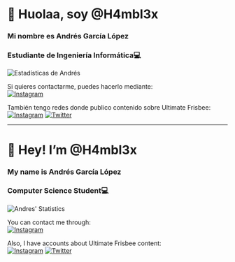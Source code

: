 #  👋 Huolaa, soy @H4mbl3x
### Mi nombre es Andrés García López
### Estudiante de Ingeniería Informática💻

![Estadísticas de Andrés](https://github-readme-stats.vercel.app/api?username=H4mbl3x&hide=stars,prs,issues&show_icons=true&rank_icon=github&theme=transparent&title_color=23b306&text_color=42783a&icon_color=5a8654&border_color=3d543a&locale=es)

<!---
Remember: Publicar cuando tenga más variedad de lenguajes de programación
![Lenguajes de Programación usados por Andrés](https://github-readme-stats.vercel.app/api/top-langs/?username=H4mbl3x&layout=pie&theme=transparent&langs_count=8&title_color=23b306&text_color=42783a&icon_color=5a8654&border_color=3d543a&locale=es)
--->

Si quieres contactarme, puedes hacerlo mediante:
<br/>
[![Instagram](https://img.shields.io/badge/Instagram-@aandres_gaarciaa-E4405F?style=for-the-badge&logo=instagram&logoColor=white&labelColor=101010)](https://www.instagram.com/aandres_gaarciaa/)

También tengo redes donde publico contenido sobre Ultimate Frisbee:
<br/>
[![Instagram](https://img.shields.io/badge/Instagram-@diskid.23-E4405F?style=for-the-badge&logo=instagram&logoColor=white&labelColor=101010)](https://www.instagram.com/diskid.23/)
[![Twitter](https://img.shields.io/badge/X-@23Diskid-1DA1F2?style=for-the-badge&logo=twitter&logoColor=white&labelColor=101010)](https://x.com/23Diskid)


<!---
LOGOS:
https://github.com/marwin1991/profile-technology-icons?tab=readme-ov-file
--->



<!---
Default ideas de GitHub
- 👀 I’m interested in ...
- 🌱 I’m currently learning ...
- 💞️ I’m looking to collaborate on ...
- ⚡ Fun fact: ...
--->

---
#  👋 Hey! I’m @H4mbl3x
### My name is Andrés García López
### Computer Science Student💻

![Andres' Statistics](https://github-readme-stats.vercel.app/api?username=H4mbl3x&hide=stars,prs,issues&show_icons=true&rank_icon=github&theme=transparent&title_color=23b306&text_color=42783a&icon_color=5a8654&border_color=3d543a&locale=en)

<!---
![Programming Languages used by Andrés](https://github-readme-stats.vercel.app/api/top-langs/?username=H4mbl3x&layout=pie&theme=transparent&langs_count=8&title_color=23b306&text_color=42783a&icon_color=5a8654&border_color=3d543a&locale=en)
--->

You can contact me through:
<br/>
[![Instagram](https://img.shields.io/badge/Instagram-@aandres_gaarciaa-E4405F?style=for-the-badge&logo=instagram&logoColor=white&labelColor=101010)](https://www.instagram.com/aandres_gaarciaa/)

Also, I have accounts about Ultimate Frisbee content:
<br/>
[![Instagram](https://img.shields.io/badge/Instagram-@diskid.23-E4405F?style=for-the-badge&logo=instagram&logoColor=white&labelColor=101010)](https://www.instagram.com/diskid.23/)
[![Twitter](https://img.shields.io/badge/X-@23Diskid-1DA1F2?style=for-the-badge&logo=twitter&logoColor=white&labelColor=101010)](https://x.com/23Diskid)
